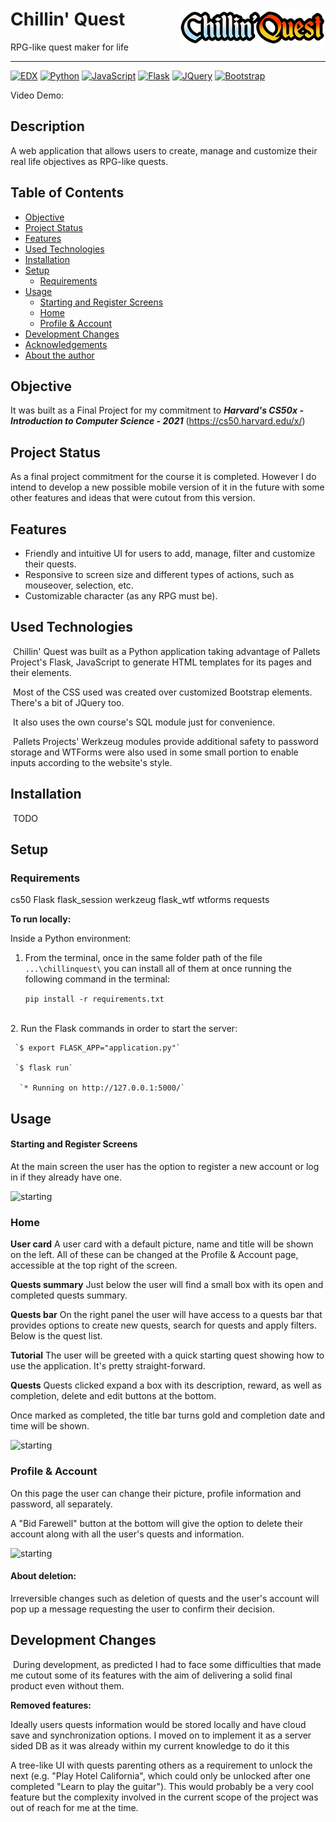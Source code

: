 
# Chillin' Quest <img src="README.assets/logo.png" alt="MarineGEO circle logo" style="float: right; height: 60px; width:auto;"/>
RPG-like quest maker for life
___

<a href='https://www.edx.org' target="_blank"><img alt='EDX' src='https://img.shields.io/badge/edX®-100000?style=flat&logo=EDX&logoColor=FFFFFF&labelColor=77202E&color=8B8D90'/></a> <a href='https://python.org' target="_blank"><img alt='Python' src='https://img.shields.io/badge/Made_with Python-100000?style=flat&logo=Python&logoColor=ffde57&labelColor=4584b6&color=646464'/></a> <a href='https://developer.mozilla.org/pt-BR/docs/Web/JavaScript' target="_blank"><img alt='JavaScript' src='https://img.shields.io/badge/Made_with JavaScript-100000?style=flat&logo=JavaScript&logoColor=f7df1e&labelColor=000000&color=2F2F2F'/></a> <a href='flask.palletsprojects.com/en/2.0.x/' target="_blank"><img alt='Flask' src='https://img.shields.io/badge/Made_with Flask-100000?style=flat&logo=Flask&logoColor=000000&labelColor=FFFFFF&color=2F2F2F'/></a> <a href='https://jquery.com' target="_blank"><img alt='JQuery' src='https://img.shields.io/badge/JQuery-100000?style=flat&logo=JQuery&logoColor=7acef4&labelColor=0769ad&color=FFFFFF'/></a> <a href='https://getbootstrap.com' target="_blank"><img alt='Bootstrap' src='https://img.shields.io/badge/Bootstrap-100000?style=flat&logo=Bootstrap&logoColor=563d7c&labelColor=FFFFFF&color=563d7c'/></a>

Video Demo: <URL HERE>

## Description

  A web application that allows users to create, manage and customize their real life objectives as RPG-like quests.

## Table of  Contents

<!--ts-->
  - [Objective](#objective)
  - [Project Status](#project-status)
  - [Features](#features)
  - [Used  Technologies](#used-technologies)
  - [Installation](#installation)
  - [Setup](#setup)
    - [Requirements](#requirements)
  - [Usage](#usage)
    - [Starting and Register Screens](#starting-and-register-screens)
    - [Home](#home)
    - [Profile & Account](#profile-account)
  - [Development Changes](#development-changes)
  - [Acknowledgements](#acknowledgements)
  - [About the author](#about)

<!--te-->

## Objective

​It was built as a Final Project for my commitment to ***Harvard's CS50x - Introduction to Computer Science - 2021***  (<https://cs50.harvard.edu/x/>)

## Project Status

As a final project commitment for the course it is completed. However I do intend to develop a new possible mobile version of it in the future with some other features and ideas that were cutout from this version.

## Features

- Friendly and intuitive UI for users to add, manage, filter and customize their quests.
- Responsive to screen size and different types of actions, such as mouseover, selection, etc.
- Customizable character (as any RPG must be).

## Used  Technologies

​ Chillin' Quest was built as a Python application taking advantage of Pallets Project's Flask, JavaScript to generate HTML templates for its pages and their elements.

​ Most of the CSS used was created over customized Bootstrap elements. There's a bit of JQuery too.

​ It also uses the own course's SQL module just for convenience.

​ Pallets Projects' Werkzeug modules provide additional safety to password storage and WTForms were also used in some small portion to enable inputs according to the website's style.

## Installation

​  TODO

## Setup

### Requirements

cs50
Flask
flask_session
werkzeug
flask_wtf
wtforms
requests

  **To run locally:**

  Inside a Python environment:

  1. From the terminal, once in the same folder path of the file `...\chillinquest\`  you can install all of them at once running the following command in the terminal:

     `pip install -r requirements.txt`
<br>
  2. Run the Flask commands in order to start the server:

     `$ export FLASK_APP="application.py"`

     `$ flask run`

     ​ `* Running on http://127.0.0.1:5000/`

## Usage

#### Starting and Register Screens

At the main screen the user has the option to register a new account or log in if they already have one.

<img src="C:\Users\Andru\Desktop\chillinquest\chillinquest\README.assets\startandregister.jpg" alt="starting" style="zoom: 100%;" />

### Home

**User card**
A user card with a default picture, name and title will be shown on the left. All of these can be changed at the Profile & Account page, accessible at the top right of the screen.

**Quests summary**
Just below the user will find a small box with its open and completed quests summary.

**Quests bar**
On the right panel the user will have access to a quests bar that provides options to create new quests, search for quests and apply filters. Below is the quest list.

**Tutorial**
The user will be greeted with a quick starting quest showing how to use the application. It's pretty straight-forward.

**Quests**
Quests clicked expand a box with its description, reward, as well as completion, delete and edit buttons at the bottom.

Once marked as completed, the title bar turns gold and completion date and time will be shown.

<img src="C:\Users\Andru\Desktop\chillinquest\chillinquest\README.assets\home.jpg" alt="starting" style="zoom: 100%;"/>

### Profile & Account
On this page the user can change their picture, profile information and password, all separately.

A "Bid Farewell" button at the bottom will give the option to delete their account along with all the user's quests and information.

<img src="C:\Users\Andru\Desktop\chillinquest\chillinquest\README.assets\account.jpg" alt="starting" style="zoom: 100%;"/>

#### About deletion:
Irreversible changes such as deletion of quests and the user's account will pop up a message requesting the user to confirm their decision.

## Development Changes

​ During development, as predicted I had to face some difficulties that made me cutout some of its features with the aim of delivering a solid final product even without them.

**Removed features:**

  Ideally users quests information would be stored locally and have cloud save and synchronization options. I moved on to implement it as a server sided DB as it was already within my current knowledge to do it this

  A tree-like UI with quests parenting others as a requirement to unlock the next (e.g. "Play Hotel California", which could only be unlocked after one completed "Learn to play the guitar"). This would probably be a very cool feature but the complexity involved in the current scope of the project was out of reach for me at the time.

